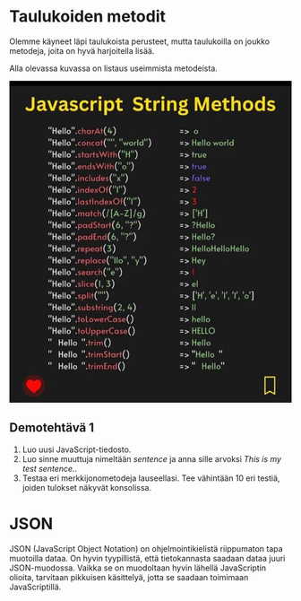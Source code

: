 # Taulukoiden metodit

Olemme käyneet läpi taulukoista perusteet, mutta taulukoilla on joukko metodeja, joita on hyvä harjoitella lisää.

Alla olevassa kuvassa on listaus useimmista metodeista.

![Lista taulukkometodeista](./javascriptstringmethods.jpg)

## Demotehtävä 1
1. Luo uusi JavaScript-tiedosto.
2. Luo sinne muuttuja nimeltään *sentence* ja anna sille arvoksi *This is my test sentence.*.
3. Testaa eri merkkijonometodeja lauseellasi. Tee vähintään 10 eri testiä, joiden tulokset näkyvät konsolissa.

# JSON

JSON (JavaScript Object Notation) on ohjelmointikielistä riippumaton tapa muotoilla dataa. On hyvin tyypillistä, että tietokannasta saadaan dataa juuri JSON-muodossa. Vaikka se on muodoltaan hyvin lähellä JavaScriptin olioita, tarvitaan pikkuisen käsittelyä, jotta se saadaan toimimaan JavaScriptillä.
